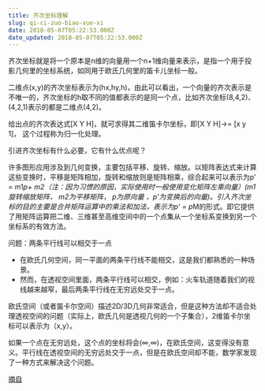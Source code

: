 ```yaml
---
title: 齐次坐标理解
slug: qi-ci-zuo-biao-xue-xi
date: 2018-05-07T05:22:53.000Z
date_updated: 2018-05-07T05:22:53.000Z
---
```


齐次坐标就是将一个原本是n维的向量用一个n+1维向量来表示，是指一个用于投影几何里的坐标系统，如同用于欧氏几何里的笛卡儿坐标一般。

二维点(x,y)的齐次坐标表示为(hx,hy,h)，由此可以看出，一个向量的齐次表示是不唯一的，齐次坐标的h取不同的值都表示的是同一个点，比如齐次坐标(8,4,2)、(4,2,1)表示的都是二维点(4,2)。

给出点的齐次表达式[X Y H]，就可求得其二维笛卡尔坐标，即[X Y H]→= [x y 1]， 这个过程称为归一化处理。

引进齐次坐标有什么必要，它有什么优点呢？

许多图形应用涉及到几何变换，主要包括平移、旋转、缩放。以矩阵表达式来计算这些变换时，平移是矩阵相加，旋转和缩放则是矩阵相乘，综合起来可以表示为p' = m1*p+ m2（注：因为习惯的原因，实际使用时一般使用变化矩阵左乘向量）(m1旋转缩放矩阵， m2为平移矩阵， p为原向量 ，p'为变换后的向量)。引入齐次坐标的目的主要是合并矩阵运算中的乘法和加法，表示为p' = p*M的形式。即它提供了用矩阵运算把二维、三维甚至高维空间中的一个点集从一个坐标系变换到另一个坐标系的有效方法。

问题：两条平行线可以相交于一点

- 在欧氏几何空间，同一平面的两条平行线不能相交，这是我们都熟悉的一种场景。
- 然而，在透视空间里面，两条平行线可以相交，例如：火车轨道随着我们的视线越来越窄，最后两条平行线在无穷远处交于一点。

欧氏空间（或者笛卡尔空间）描述2D/3D几何非常适合，但是这种方法却不适合处理透视空间的问题（实际上，欧氏几何是透视几何的一个子集合），2维笛卡尔坐标可以表示为（x,y）。

如果一个点在无穷远处，这个点的坐标将会(∞,∞)，在欧氏空间，这变得没有意义。平行线在透视空间的无穷远处交于一点，但是在欧氏空间却不能，数学家发现了一种方式来解决这个问题。

[摘自](https://blog.csdn.net/jeffasd/article/details/77944822)
